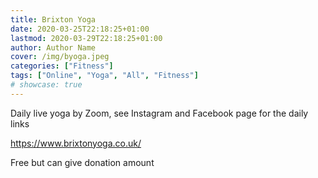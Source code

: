 ```yaml
---
title: Brixton Yoga
date: 2020-03-25T22:18:25+01:00
lastmod: 2020-03-29T22:18:25+01:00
author: Author Name
cover: /img/byoga.jpeg
categories: ["Fitness"]
tags: ["Online", "Yoga", "All", "Fitness"]
# showcase: true
---
```

Daily live yoga by Zoom, see Instagram and Facebook page for the daily links

https://www.brixtonyoga.co.uk/	

Free but can give donation amount	

